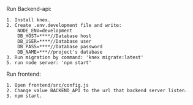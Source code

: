 Run Backend-api:

	1. Install knex.
	2. Create .env.development file and write:
		NODE_ENV=development
		DB_HOST=****//Database host
		DB_USER=****//Database user
		DB_PASS=****//Database password
		DB_NAME=***//project's database
	3. Run migration by command: 'knex migrate:latest'
	5. run node server: 'npm start'

Run frontend:

	1. Open frontend/src/config.js 
	2. Change value BACKEND_API to the url that backend server listen.
	3. npm start.
